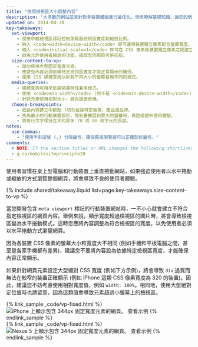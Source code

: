 ```yaml
---
title: "依照檢視區大小調整內容"
description: "大多數的網站並未針對多裝置體驗進行最佳化。快來瞭解基礎知識，讓您的網站適用於行動裝置、桌上型電腦或任何附有螢幕的裝置。"
updated_on: 2014-04-30
key-takeaways:
  set-viewport:
    - 使用中繼檢視區標記控制瀏覽器檢視區寬度和縮放比例。
    - 納入 <code>width=device-width</code> 即可運用裝置獨立像素配合螢幕寬度。
    - 納入 <code>initial-scale=1</code> 即可在 CSS 像素和裝置獨立像素之間建立 1:1 的關係。
    - 啟用允許使用者縮放的功能，確認您的網頁可供存取。
  size-content-to-vp:
    - 請勿使用大型固定寬度元素。
    - 應避免內容必須依賴特定檢視區寬度才能正常顯示的情況。
    - 使用 CSS 媒體查詢以針對不同大小的螢幕套用不同的樣式。
  media-queries:
    - 媒體查詢可用來依據裝置特性套用樣式。
    - 使用 <code>min-width</code> (而不是 <code>min-device-width</code>) 以確保獲得最通用的體驗。
    - 針對元素使用相對大小，避免版面走樣。
  choose-breakpoints:
    - 依據內容建立中斷點 (切勿依據特定裝置、產品或品牌。
    - 先為最小的行動裝置設計，等到要擴展到更大的螢幕時，再陸續提升使用體驗。
    - 將每行文字保持在大約最多 70 或 80 個字元的長度。
notes:
  use-commas:
    - "使用半形逗號 (,) 分隔屬性，確保舊版瀏覽器可以正確剖析屬性。"
comments:
  # NOTE: If the section titles or URL changes the following shortlinks must be updated
  - g.co/mobilesiteprinciple20
---
```

<p class="intro">
  使用者習慣在桌上型電腦和行動裝置上垂直捲動網站，如果強迫使用者以水平捲動或縮放的方式瀏覽整個網頁，將會導致不良的使用者體驗。
</p>


{% include shared/takeaway.liquid list=page.key-takeaways.size-content-to-vp %}

當您開發包含 `meta viewport` 標記的行動裝置網站時，一不小心就會建立不符合指定檢視區的網頁內容。舉例來說，顯示寬度超過檢視區的圖片時，將會導致檢視區變為水平捲動模式。這時您應將內容調整為符合檢視區的寬度，以免使用者必須以水平捲動方式瀏覽網頁。

因為各裝置 CSS 像素的螢幕大小和寬度大不相同 (例如手機和平板電腦之間，甚至是各家手機都有差異)，建議您不要將內容設為依據特定檢視區寬度，才能確保內容正常顯示。

如果針對網頁元素設定大型絕對 CSS 寬度 (例如下方示例)，將會導致 `div` 過寬而無法在較窄的裝置正確顯示 (例如 iPhone 這類 CSS 像素寬度為 320 的裝置)。因此，建議您不妨考慮使用相對寬度值，例如 `width: 100%`。相同地，使用大型絕對定位值時也請留意，因為這類值會導致元素超過小螢幕上的檢視區。

<div class="mdl-grid">
  <div class="mdl-cell mdl-cell--6--col">
    {% link_sample _code/vp-fixed.html %}
      <img src="imgs/vp-fixed-iph.png" srcset="imgs/vp-fixed-iph.png 1x, imgs/vp-fixed-iph-2x.png 2x"  alt="iPhone 上顯示包含 344px 固定寬度元素的網頁。">
      查看示例
    {% endlink_sample %}
  </div>

  <div class="mdl-cell mdl-cell--6--col">
    {% link_sample _code/vp-fixed.html %}
      <img src="imgs/vp-fixed-n5.png" srcset="imgs/vp-fixed-n5.png 1x, imgs/vp-fixed-n5-2x.png 2x"  alt="Nexus 5 上顯示包含 344px 固定寬度元素的網頁。">
      查看示例
    {% endlink_sample %}
  </div>
</div>



